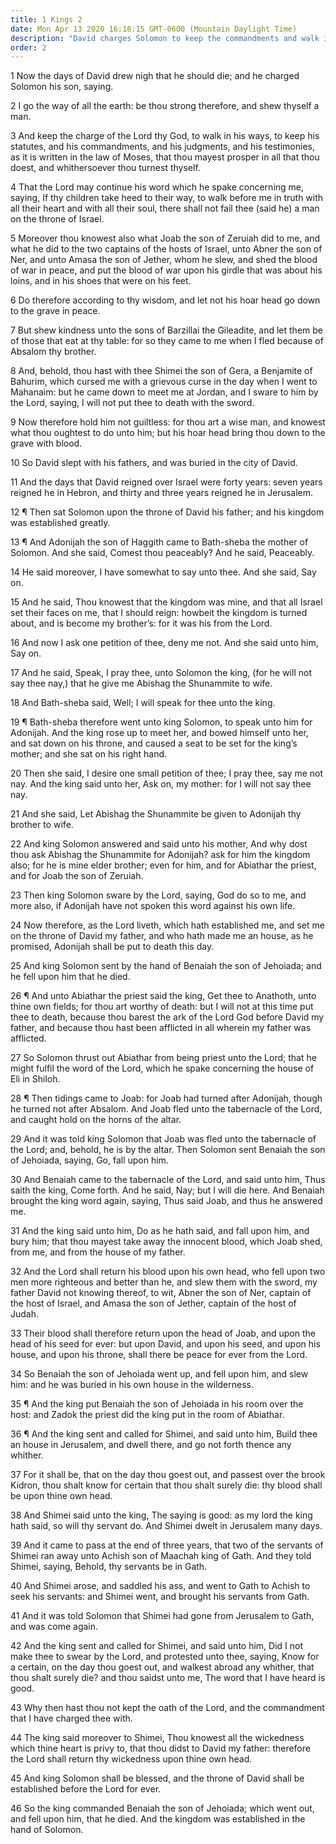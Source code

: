 ```yaml
---
title: 1 Kings 2
date: Mon Apr 13 2020 16:18:15 GMT-0600 (Mountain Daylight Time)
description: "David charges Solomon to keep the commandments and walk in the ways of the Lord—King David dies and Solomon reigns—Adonijah, Joab, and Shimei are put to death, and Abiathar is rejected as high priest—The kingdom is established with Solomon."
order: 2
---
```


1 Now the days of David drew nigh that he should die; and he charged Solomon his son, saying.

2 I go the way of all the earth: be thou strong therefore, and shew thyself a man.

3 And keep the charge of the Lord thy God, to walk in his ways, to keep his statutes, and his commandments, and his judgments, and his testimonies, as it is written in the law of Moses, that thou mayest prosper in all that thou doest, and whithersoever thou turnest thyself.

4 That the Lord may continue his word which he spake concerning me, saying, If thy children take heed to their way, to walk before me in truth with all their heart and with all their soul, there shall not fail thee (said he) a man on the throne of Israel.

5 Moreover thou knowest also what Joab the son of Zeruiah did to me, and what he did to the two captains of the hosts of Israel, unto Abner the son of Ner, and unto Amasa the son of Jether, whom he slew, and shed the blood of war in peace, and put the blood of war upon his girdle that was about his loins, and in his shoes that were on his feet.

6 Do therefore according to thy wisdom, and let not his hoar head go down to the grave in peace.

7 But shew kindness unto the sons of Barzillai the Gileadite, and let them be of those that eat at thy table: for so they came to me when I fled because of Absalom thy brother.

8 And, behold, thou hast with thee Shimei the son of Gera, a Benjamite of Bahurim, which cursed me with a grievous curse in the day when I went to Mahanaim: but he came down to meet me at Jordan, and I sware to him by the Lord, saying, I will not put thee to death with the sword.

9 Now therefore hold him not guiltless: for thou art a wise man, and knowest what thou oughtest to do unto him; but his hoar head bring thou down to the grave with blood.

10 So David slept with his fathers, and was buried in the city of David.

11 And the days that David reigned over Israel were forty years: seven years reigned he in Hebron, and thirty and three years reigned he in Jerusalem.

12 ¶ Then sat Solomon upon the throne of David his father; and his kingdom was established greatly.

13 ¶ And Adonijah the son of Haggith came to Bath-sheba the mother of Solomon. And she said, Comest thou peaceably? And he said, Peaceably.

14 He said moreover, I have somewhat to say unto thee. And she said, Say on.

15 And he said, Thou knowest that the kingdom was mine, and that all Israel set their faces on me, that I should reign: howbeit the kingdom is turned about, and is become my brother’s: for it was his from the Lord.

16 And now I ask one petition of thee, deny me not. And she said unto him, Say on.

17 And he said, Speak, I pray thee, unto Solomon the king, (for he will not say thee nay,) that he give me Abishag the Shunammite to wife.

18 And Bath-sheba said, Well; I will speak for thee unto the king.

19 ¶ Bath-sheba therefore went unto king Solomon, to speak unto him for Adonijah. And the king rose up to meet her, and bowed himself unto her, and sat down on his throne, and caused a seat to be set for the king’s mother; and she sat on his right hand.

20 Then she said, I desire one small petition of thee; I pray thee, say me not nay. And the king said unto her, Ask on, my mother: for I will not say thee nay.

21 And she said, Let Abishag the Shunammite be given to Adonijah thy brother to wife.

22 And king Solomon answered and said unto his mother, And why dost thou ask Abishag the Shunammite for Adonijah? ask for him the kingdom also; for he is mine elder brother; even for him, and for Abiathar the priest, and for Joab the son of Zeruiah.

23 Then king Solomon sware by the Lord, saying, God do so to me, and more also, if Adonijah have not spoken this word against his own life.

24 Now therefore, as the Lord liveth, which hath established me, and set me on the throne of David my father, and who hath made me an house, as he promised, Adonijah shall be put to death this day.

25 And king Solomon sent by the hand of Benaiah the son of Jehoiada; and he fell upon him that he died.

26 ¶ And unto Abiathar the priest said the king, Get thee to Anathoth, unto thine own fields; for thou art worthy of death: but I will not at this time put thee to death, because thou barest the ark of the Lord God before David my father, and because thou hast been afflicted in all wherein my father was afflicted.

27 So Solomon thrust out Abiathar from being priest unto the Lord; that he might fulfil the word of the Lord, which he spake concerning the house of Eli in Shiloh.

28 ¶ Then tidings came to Joab: for Joab had turned after Adonijah, though he turned not after Absalom. And Joab fled unto the tabernacle of the Lord, and caught hold on the horns of the altar.

29 And it was told king Solomon that Joab was fled unto the tabernacle of the Lord; and, behold, he is by the altar. Then Solomon sent Benaiah the son of Jehoiada, saying, Go, fall upon him.

30 And Benaiah came to the tabernacle of the Lord, and said unto him, Thus saith the king, Come forth. And he said, Nay; but I will die here. And Benaiah brought the king word again, saying, Thus said Joab, and thus he answered me.

31 And the king said unto him, Do as he hath said, and fall upon him, and bury him; that thou mayest take away the innocent blood, which Joab shed, from me, and from the house of my father.

32 And the Lord shall return his blood upon his own head, who fell upon two men more righteous and better than he, and slew them with the sword, my father David not knowing thereof, to wit, Abner the son of Ner, captain of the host of Israel, and Amasa the son of Jether, captain of the host of Judah.

33 Their blood shall therefore return upon the head of Joab, and upon the head of his seed for ever: but upon David, and upon his seed, and upon his house, and upon his throne, shall there be peace for ever from the Lord.

34 So Benaiah the son of Jehoiada went up, and fell upon him, and slew him: and he was buried in his own house in the wilderness.

35 ¶ And the king put Benaiah the son of Jehoiada in his room over the host: and Zadok the priest did the king put in the room of Abiathar.

36 ¶ And the king sent and called for Shimei, and said unto him, Build thee an house in Jerusalem, and dwell there, and go not forth thence any whither.

37 For it shall be, that on the day thou goest out, and passest over the brook Kidron, thou shalt know for certain that thou shalt surely die: thy blood shall be upon thine own head.

38 And Shimei said unto the king, The saying is good: as my lord the king hath said, so will thy servant do. And Shimei dwelt in Jerusalem many days.

39 And it came to pass at the end of three years, that two of the servants of Shimei ran away unto Achish son of Maachah king of Gath. And they told Shimei, saying, Behold, thy servants be in Gath.

40 And Shimei arose, and saddled his ass, and went to Gath to Achish to seek his servants: and Shimei went, and brought his servants from Gath.

41 And it was told Solomon that Shimei had gone from Jerusalem to Gath, and was come again.

42 And the king sent and called for Shimei, and said unto him, Did I not make thee to swear by the Lord, and protested unto thee, saying, Know for a certain, on the day thou goest out, and walkest abroad any whither, that thou shalt surely die? and thou saidst unto me, The word that I have heard is good.

43 Why then hast thou not kept the oath of the Lord, and the commandment that I have charged thee with.

44 The king said moreover to Shimei, Thou knowest all the wickedness which thine heart is privy to, that thou didst to David my father: therefore the Lord shall return thy wickedness upon thine own head.

45 And king Solomon shall be blessed, and the throne of David shall be established before the Lord for ever.

46 So the king commanded Benaiah the son of Jehoiada; which went out, and fell upon him, that he died. And the kingdom was established in the hand of Solomon.
